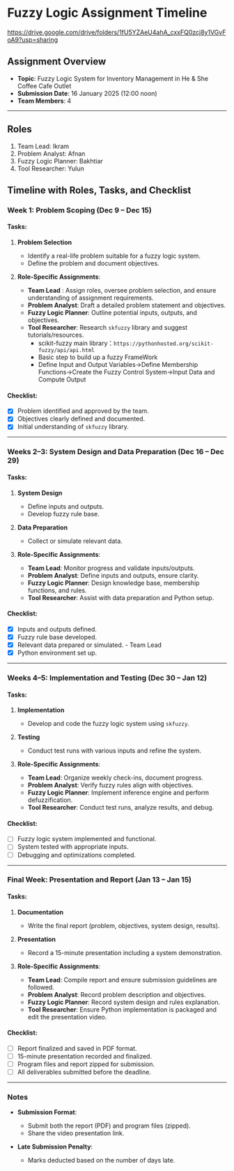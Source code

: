 # Fuzzy Logic Assignment Timeline

https://drive.google.com/drive/folders/1fU5YZAeU4ahA_cxxFQ0zcj8y1VGvFoA9?usp=sharing

## Assignment Overview
- **Topic**: Fuzzy Logic System for Inventory Management in He & She Coffee Cafe Outlet
- **Submission Date**: 16 January 2025 (12:00 noon)
- **Team Members**: 4

---

## Roles
1. Team Lead: Ikram
2. Problem Analyst: Afnan
3. Fuzzy Logic Planner: Bakhtiar
4. Tool Researcher: Yulun

## Timeline with Roles, Tasks, and Checklist

### Week 1: Problem Scoping (Dec 9 – Dec 15)
#### Tasks:
1. **Problem Selection**
   - Identify a real-life problem suitable for a fuzzy logic system.
   - Define the problem and document objectives.

2. **Role-Specific Assignments**:
   - **Team Lead** : Assign roles, oversee problem selection, and ensure understanding of assignment requirements.
   - **Problem Analyst**: Draft a detailed problem statement and objectives.
   - **Fuzzy Logic Planner**: Outline potential inputs, outputs, and objectives.
   - **Tool Researcher**: Research `skfuzzy` library and suggest tutorials/resources.
      -  scikit-fuzzy main library：`https://pythonhosted.org/scikit-fuzzy/api/api.html`
      -  Basic step to build up a fuzzy FrameWork
      -  Define Input and Output Variables->Define Membership Functions->Create the Fuzzy Control System->Input Data and Compute Output

#### Checklist:
- [X] Problem identified and approved by the team.
- [X] Objectives clearly defined and documented.
- [X] Initial understanding of `skfuzzy` library.

---

### Weeks 2–3: System Design and Data Preparation (Dec 16 – Dec 29)
#### Tasks:
1. **System Design**
   - Define inputs and outputs.
   - Develop fuzzy rule base.

2. **Data Preparation**
   - Collect or simulate relevant data.

3. **Role-Specific Assignments**:
   - **Team Lead**: Monitor progress and validate inputs/outputs.
   - **Problem Analyst**: Define inputs and outputs, ensure clarity.
   - **Fuzzy Logic Planner**: Design knowledge base, membership functions, and rules.
   - **Tool Researcher**: Assist with data preparation and Python setup.


#### Checklist:
- [X] Inputs and outputs defined.
- [X] Fuzzy rule base developed.
- [X] Relevant data prepared or simulated. - Team Lead
- [X] Python environment set up.

---

### Weeks 4–5: Implementation and Testing (Dec 30 – Jan 12)
#### Tasks:
1. **Implementation**
   - Develop and code the fuzzy logic system using `skfuzzy`.

2. **Testing**
   - Conduct test runs with various inputs and refine the system.

3. **Role-Specific Assignments**:
   - **Team Lead**: Organize weekly check-ins, document progress.
   - **Problem Analyst**: Verify fuzzy rules align with objectives.
   - **Fuzzy Logic Planner**: Implement inference engine and perform defuzzification.
   - **Tool Researcher**: Conduct test runs, analyze results, and debug.

#### Checklist:
- [ ] Fuzzy logic system implemented and functional.
- [ ] System tested with appropriate inputs.
- [ ] Debugging and optimizations completed.

---

### Final Week: Presentation and Report (Jan 13 – Jan 15)
#### Tasks:
1. **Documentation**
   - Write the final report (problem, objectives, system design, results).

2. **Presentation**
   - Record a 15-minute presentation including a system demonstration.

3. **Role-Specific Assignments**:
   - **Team Lead**: Compile report and ensure submission guidelines are followed.
   - **Problem Analyst**: Record problem description and objectives.
   - **Fuzzy Logic Planner**: Record system design and rules explanation.
   - **Tool Researcher**: Ensure Python implementation is packaged and edit the presentation video.

#### Checklist:
- [ ] Report finalized and saved in PDF format.
- [ ] 15-minute presentation recorded and finalized.
- [ ] Program files and report zipped for submission.
- [ ] All deliverables submitted before the deadline.

---

### Notes
- **Submission Format**:
  - Submit both the report (PDF) and program files (zipped).
  - Share the video presentation link.

- **Late Submission Penalty**:
  - Marks deducted based on the number of days late.
